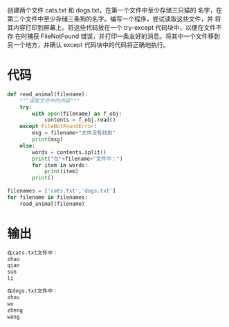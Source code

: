 创建两个文件 cats.txt 和 dogs.txt，在第一个文件中至少存储三只猫的
名字，在第二个文件中至少存储三条狗的名字。编写一个程序，尝试读取这些文件，并
将其内容打印到屏幕上。将这些代码放在一个 try-except 代码块中，以便在文件不存
在时捕获 FileNotFound 错误，并打印一条友好的消息。将其中一个文件移到另一个地方，并确认 except 代码块中的代码将正确地执行。
# 代码
```python
def read_animal(filename):
    """读取文件中的内容"""
    try:
        with open(filename) as f_obj:
            contents = f_obj.read()
    except FileNotFoundError:
        msg = filename+"文件没有找到"
        print(msg)
    else:
        words = contents.split()
        print("在"+filename+"文件中：")
        for item in words:
            print(item)
        print()
        
filenames = ['cats.txt','dogs.txt']
for filename in filenames:
    read_animal(filename)
```
# 输出
```python
在cats.txt文件中：
zhao
qian
sun
li

在dogs.txt文件中：
zhou
wu
zheng
wang

```
